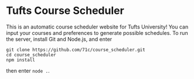 # Tufts Course Scheduler
This is an automatic course scheduler website for Tufts University!
You can input your courses and preferences to generate possible schedules.
To run the server, install Git and Node.js, and enter
```
git clone https://github.com/71c/course_scheduler.git
cd course_scheduler
npm install
```
then enter `node .`.
